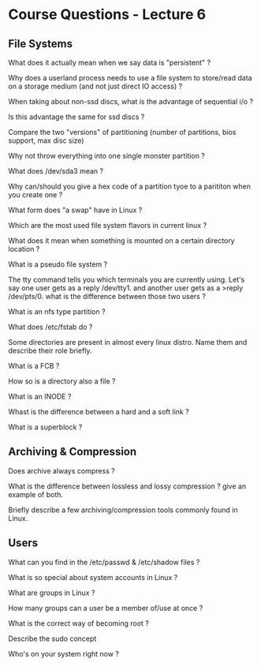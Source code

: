 # Course Questions - Lecture 6

## File Systems

What does it actually mean when we say data is "persistent" ?
>
Why does a  userland process needs to use a file system to store/read data on a storage medium (and not just direct IO access) ?
>
When taking about non-ssd discs, what is the advantage of sequential i/o ?
>
Is this advantage the same for ssd discs ?
>
Compare the two "versions" of partitioning (number of partitions, bios support, max disc size)
>
Why not throw everything into one single monster partition ?
>
What does /dev/sda3 mean ?
>
Why can/should you give a hex code of a partition tyoe to a parititon when you create one ?
>
What form does "a swap" have in Linux ?
>
Which are the most used file system flavors in current linux ?
>
What does it mean when something is mounted on a certain directory location ?
>
What is a pseudo file system ?
>
The tty command tells you which terminals you are currently using. Let's say one user gets as a reply /dev/tty1. and another user gets as a >reply /dev/pts/0. what is the difference between those two users ?

What is an nfs type partition ?
>
What does /etc/fstab do ?
>
Some directories are present in almost every linux distro. Name them and describe their role briefly.
>
What is a FCB ?
>
How so is a directory also a file ?
>
What is an INODE ?
>
Whast is the difference between a hard and a soft link ?
>
What is a superblock ?
>
## Archiving & Compression

Does archive always compress ?
>
What is the difference between lossless and lossy compression ? give an example of both.
>
Briefly describe a few archiving/compression tools commonly found in Linux.
>
## Users

What can you find in the /etc/passwd & /etc/shadow files ?
>
What is so special about system accounts in Linux ?
>
What are groups in Linux ?
>
How many groups can a user be a member of/use at once ?
>
What is the correct way of becoming root ?
>
Describe the sudo concept
>
Who's on your system right now ?
>
